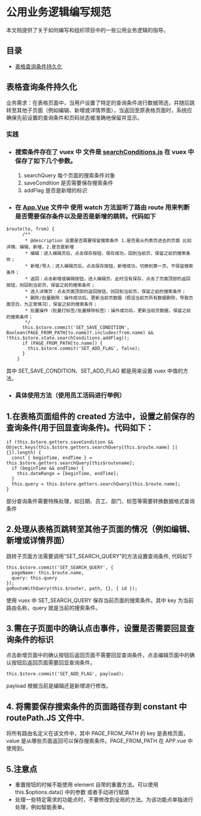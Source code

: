 <!--
 * @Description: 公用业务逻辑编写规范文档
 * @Author: broccoli
 * @LastEditors: wJiaaa
-->

# 公用业务逻辑编写规范

本文档提供了关于如何编写和组织项目中的一些公用业务逻辑的指导。

## 目录

- [表格查询条件持久化](#表格查询条件持久化)

## 表格查询条件持久化

业务需求：在表格页面中，当用户设置了特定的查询条件进行数据筛选，并随后跳转至其他子页面（例如编辑、新增或详情界面），当返回至原表格页面时，系统应确保先前设置的查询条件和页码状态被准确地保留并显示。

### 实践

- ### 搜索条件存在了 vuex 中 文件是 <u>searchConditions.js</u> 在 vuex 中 保存了如下几个参数。
  1. searchQuery 每个页面的搜索条件对象
  2. saveCondition 是否需要保存搜索条件
  3. addFlag 是否是新增的标识
- ### 在 <u>App.Vue</u> 文件中 使用 watch 方法监听了路由 route 用来判断是否需要保存条件以及是否是新增的跳转。代码如下

```
$route(to, from) {
      /**
       * @description 设置是否需要保留搜索条件 1.是否是从列表页进去的页面 比如 详情、编辑、新增。2.是否是新增
       * 编辑：进入编辑页后，点击保存按钮，保存成功，回到当前页，保留之前的搜索条件；
       * 新增/导入：进入编辑页后，点击保存按钮，新增成功，切换到第一页，不保留搜索条件；
       * 返回：点击新增或编辑按钮，进入编辑页，此时没有保存，点击了页面顶部的返回按钮，则回到当前页，保留之前的搜索条件；
       * 进入详情页：点击页面顶部的返回按钮，则回到当前页，保留之前的搜索条件；
       * 删除/批量删除：操作成功后，更新当前页数据（假设当前页所有数据删除，导致页面空白，为正常情况），保留之前的搜索条件；
       * 批量操作（批量打标签/批量移除标签）：操作成功后，更新当前页数据，保留之前的搜索条件；
       */
      this.$store.commit('SET_SAVE_CONDITION', Boolean(PAGE_FROM_PATH[to.name]?.includes(from.name) && !this.$store.state.searchConditions.addFlag));
      if (PAGE_FROM_PATH[to.name]) {
        this.$store.commit('SET_ADD_FLAG', false);
      }
    }
```

其中 SET_SAVE_CONDITION、SET_ADD_FLAG 都是用来设置 vuex 中值的方法。

- ### 具体使用方法（使用员工活码进行举例）

## 1.在表格页面组件的 created 方法中，设置之前保存的查询条件(用于回显查询条件)。代码如下：

```
if (this.$store.getters.saveCondition && Object.keys(this.$store.getters.searchQuery[this.$route.name] || {}).length) {
  const { beginTime, endTime } = this.$store.getters.searchQuery[this$routename];
  if (beginTime && endTime) {
    this.dateRange = [beginTime, endTime];
  }
  this.query = this.$store.getters.searchQuery[this.$route.name];
}
```

部分查询条件需要特殊处理，如日期、员工、部门、标签等需要转换数据格式查询条件

## 2.处理从表格页跳转至其他子页面的情况（例如编辑、新增或详情界面）

跳转子页面方法需要调用“SET_SEARCH_QUERY”的方法设置查询条件, 代码如下

```
this.$store.commit('SET_SEARCH_QUERY', {
  pageName: this.$route.name,
  query: this.query
});
goRouteWithQuery(this.$router, path, {}, { id });
```

使用 vuex 中 SET_SEARCH_QUERY 保存当前页面的搜索条件。其中 key 为当前路由名称，query 就是当前的搜索条件。

## 3.需在子页面中的确认点击事件，设置是否需要回显查询条件的标识

点击新增页面中的确认按钮后返回页面不需要回显查询条件，点击编辑页面中的确认按钮后返回页面需要回显查询条件。

```
this.$store.commit('SET_ADD_FLAG', payload);
```

payload 根据当前是编辑还是新增进行修改。

## 4. 将需要保存搜索条件的页面路径存到 constant 中 routePath.JS 文件中.

将所有路由名定义在该文件中，其中 PAGE_FROM_PATH 的 key 是表格页面，value 是从哪些页面返回可以保存搜索条件。PAGE_FROM_PATH 在 APP.vue 中使用到。

## 5.注意点

- 重置按钮的时候不能使用 element 自带的重置方法。可以使用 this.$options.data() 中的参数 或者手动进行赋值
- 处理一些特定需求的功能点时，不要修改到全局的方法。为该功能点单独进行处理，例如智能表单。
